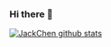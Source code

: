 ### Hi there 👋

<!--
**JackWchen2015/JackWchen2015** is a ✨ _special_ ✨ repository because its `README.md` (this file) appears on your GitHub profile.

Here are some ideas to get you started:

- 🔭 I’m currently working on ...
- 🌱 I’m currently learning ...
- 👯 I’m looking to collaborate on ...
- 🤔 I’m looking for help with ...
- 💬 Ask me about ...
- 📫 How to reach me: ...
- 😄 Pronouns: ...
- ⚡ Fun fact: ...
-->

[![JackChen github stats](https://github-readme-stats.vercel.app/api?username=JackWchen2015?theme=radical)](https://github.com/anuraghazra/github-readme-stats)

